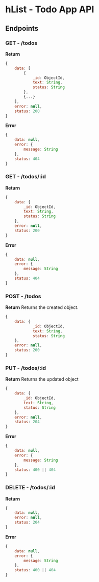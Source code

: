 # hList - Todo App API

## Endpoints

### GET - /todos

**Return**
```javascript
{
    data: [
        {
            _id: ObjectId,
            text: String,
            status: String
        },
        {...}
    ],
    error: null,
    status: 200
}
```

**Error**
```javascript
{
    data: null,
    error: {
        message: String
    },
    status: 404
}
```

### GET - /todos/:id

**Return**
```javascript
{
    data: {
        _id: ObjectId,
        text: String,
        status: String
    },
    error: null,
    status: 200
}
```

**Error**
```javascript
{
    data: null,
    error: {
        message: String
    },
    status: 404
}
```

### POST - /todos

**Return**
Returns the created object.
```javascript
{
    data: {
            _id: ObjectId,
            text: String,
            status: String
    },
    error: null,
    status: 200
}
```

### PUT - /todos/:id

**Return**
Returns the updated object
```javascript
{
    data: {
        _id: ObjectId,
        text: String,
        status: String
    },
    error: null,
    status: 204
}
```

**Error**
```javascript
{
    data: null,
    error: {
        message: String
    },
    status: 400 || 404
}
```

### DELETE - /todos/:id

**Return**
```javascript
{
    data: null,
    error: null,
    status: 204
}
```

**Error**
```javascript
{
    data: null,
    error: {
        message: String
    },
    status: 400 || 404
}
```